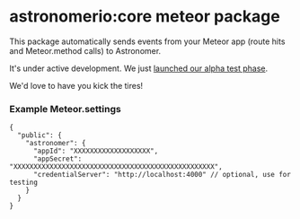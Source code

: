 # astronomerio:core meteor package

This package automatically sends events from your Meteor app (route hits and Meteor.method calls) to Astronomer. 

It's under active development. We just [launched our alpha test phase](http://docs.astronomer.io/#alpha-test-process).

We'd love to have you kick the tires!

### Example Meteor.settings
```
{
  "public": {
    "astronomer": {
      "appId": "XXXXXXXXXXXXXXXXXXX",
      "appSecret": "XXXXXXXXXXXXXXXXXXXXXXXXXXXXXXXXXXXXXXXXXXXXXXXXXX",
      "credentialServer": "http://localhost:4000" // optional, use for testing
    }
  }
}
```
